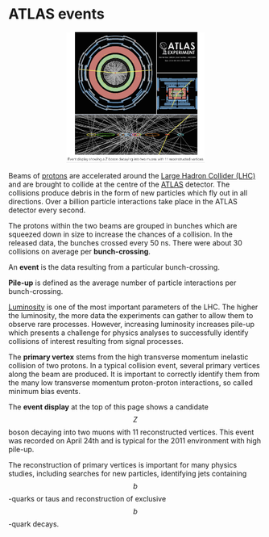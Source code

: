 # ATLAS events

<CENTER>
<img src="./Pictures/zpileup_alltracks_withcaption.png" width="275" />
</CENTER>

Beams of [protons](https://en.wikipedia.org/wiki/Proton) are accelerated around the [Large Hadron Collider (LHC)](http://home.cern/topics/large-hadron-collider) and are brought to collide at the centre of the [ATLAS](http://home.cern/about/experiments/atlas) detector. The collisions produce debris in the form of new particles which fly out in all directions. Over a billion particle interactions take place in the ATLAS detector every second.

The protons within the two beams are grouped in bunches which are squeezed down in size to increase the chances of a collision.  In the released data, the bunches crossed every 50 ns.  There were about 30 collisions on average per **bunch-crossing**.  

An **event** is the data resulting from a particular bunch-crossing. 

**Pile-up** is defined as the average number of particle interactions per bunch-crossing.

[Luminosity](http://home.cern/topics/high-luminosity-lhc) is one of the most important parameters of the LHC.
The higher the luminosity, the more data the experiments can gather to allow them to observe rare processes.
However, increasing luminosity increases pile-up which presents a challenge for physics analyses to successfully identify collisions of interest resulting from signal processes.

The **primary vertex** stems from the high transverse momentum inelastic collision of two protons. In a typical collision event, several primary vertices along the beam are produced.  It is important to correctly identify them from the many low transverse momentum proton-proton interactions, so called minimum bias events.

The **event display** at the top of this page shows a candidate $$Z$$ boson decaying into two muons with 11 reconstructed vertices. This event was recorded on April 24th and is typical for the 2011 environment with high pile-up.

The reconstruction of primary vertices is important for many physics studies, including searches for new particles, identifying jets containing $$b$$-quarks or taus and reconstruction of exclusive $$b$$-quark decays.